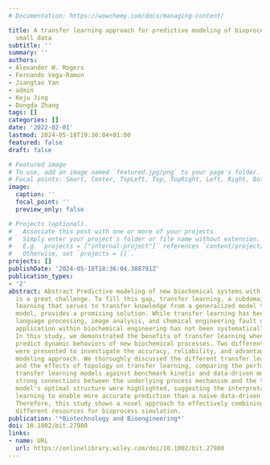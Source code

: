```yaml
---
# Documentation: https://wowchemy.com/docs/managing-content/

title: A transfer learning approach for predictive modeling of bioprocesses using
  small data
subtitle: ''
summary: ''
authors:
- Alexander W. Rogers
- Fernando Vega‐Ramon
- Jiangtao Yan
- admin
- Keju Jing
- Dongda Zhang
tags: []
categories: []
date: '2022-02-01'
lastmod: 2024-05-18T19:36:04+01:00
featured: false
draft: false

# Featured image
# To use, add an image named `featured.jpg/png` to your page's folder.
# Focal points: Smart, Center, TopLeft, Top, TopRight, Left, Right, BottomLeft, Bottom, BottomRight.
image:
  caption: ''
  focal_point: ''
  preview_only: false

# Projects (optional).
#   Associate this post with one or more of your projects.
#   Simply enter your project's folder or file name without extension.
#   E.g. `projects = ["internal-project"]` references `content/project/deep-learning/index.md`.
#   Otherwise, set `projects = []`.
projects: []
publishDate: '2024-05-18T18:36:04.388791Z'
publication_types:
- '2'
abstract: Abstract Predictive modeling of new biochemical systems with small data
  is a great challenge. To fill this gap, transfer learning, a subdomain of machine
  learning that serves to transfer knowledge from a generalized model to a more domain‐specific
  model, provides a promising solution. While transfer learning has been used in natural
  language processing, image analysis, and chemical engineering fault detection, its
  application within biochemical engineering has not been systematically explored.
  In this study, we demonstrated the benefits of transfer learning when applied to
  predict dynamic behaviors of new biochemical processes. Two different case studies
  were presented to investigate the accuracy, reliability, and advantage of this innovative
  modeling approach. We thoroughly discussed the different transfer learning strategies
  and the effects of topology on transfer learning, comparing the performance of the
  transfer learning models against benchmark kinetic and data‐driven models. Furthermore,
  strong connections between the underlying process mechanism and the transfer learning
  model's optimal structure were highlighted, suggesting the interpretability of transfer
  learning to enable more accurate prediction than a naive data‐driven modeling approach.
  Therefore, this study shows a novel approach to effectively combining data from
  different resources for bioprocess simulation.
publication: '*Biotechnology and Bioengineering*'
doi: 10.1002/bit.27980
links:
- name: URL
  url: https://onlinelibrary.wiley.com/doi/10.1002/bit.27980
---
```


